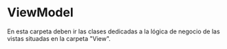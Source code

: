 ﻿# ViewModel
En esta carpeta deben ir las clases dedicadas a la lógica de negocio de las vistas situadas en la carpeta "View".